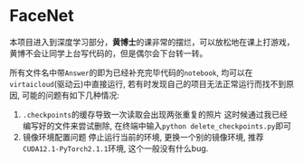 # FaceNet

本项目进入到深度学习部分，**黄博士**的课非常的摆烂，可以放松地在课上打游戏，黄博不会让同学上台写代码的，但是偶尔会下台转一转。

所有文件名中带`Answer`的即为已经补充完毕代码的`notebook`, 均可以在`virtaicloud`(驱动云)中直接运行, 若有时发现自己的项目无法正常运行而找不到原因, 可能的问题有如下几种情况:

1. `.checkpoints`的缓存导致一次读取会出现两张重复的照片
   这时候通过我已经编写好的文件来尝试删除, 在终端中输入`python delete_checkpoints.py`即可
2. 镜像环境配置问题
   停止运行当前的环境, 更换一个别的镜像环境, 推荐`CUDA12.1-PyTorch2.1.1`环境, 这个一般没有什么bug.